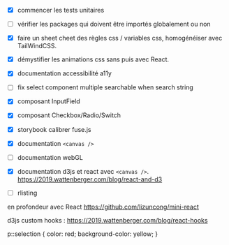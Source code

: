 
- [X] commencer les tests unitaires
- [ ] vérifier les packages qui doivent être importés globalement ou non
- [X] faire un sheet cheet des règles css / variables css, homogénéiser avec TailWindCSS.
- [X] démystifier les animations css sans puis avec React.
- [X] documentation accessibilité a11y

- [ ] fix select component multiple searchable when search string

- [X] composant InputField
- [X] composant Checkbox/Radio/Switch
- [X] storybook calibrer fuse.js

- [x] documentation `<canvas />`
- [ ] documentation webGL
- [X] documentation d3js et react avec `<canvas />`. https://2019.wattenberger.com/blog/react-and-d3
- [ ] rlisting

en profondeur avec React
https://github.com/lizuncong/mini-react

d3js custom hooks : https://2019.wattenberger.com/blog/react-hooks

p::selection {
  color: red;
  background-color: yellow;
}
